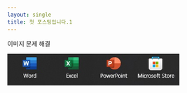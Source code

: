 ```yaml
---
layout: single
title: 첫 포스팅입니다.1
---
```


이미지 문제 해결

![샘플이미지](/assets/_posts-images/2023-11-10-test.png)